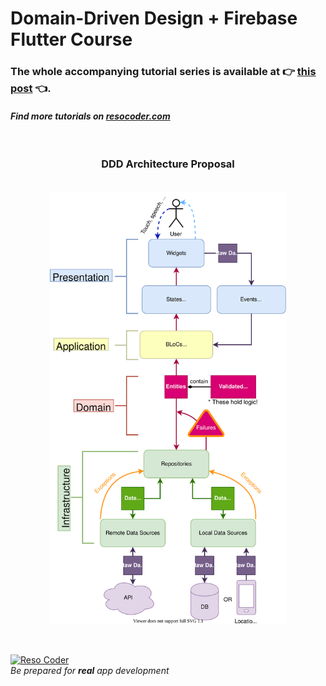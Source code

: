 # Domain-Driven Design + Firebase Flutter Course

### The whole accompanying tutorial series is available at :point_right: [this post](https://resocoder.com/flutter-firebase-ddd-course) :point_left:.

#### _Find more tutorials on [resocoder.com](https://resocoder.com)_

<br />

<h3 align="center">DDD Architecture Proposal</h3>

<br />

<img src="./ddd-architecture-proposal.svg" style="display: block; margin-left: auto; margin-right: auto; width: 75%;"/>

<br />
<br />

[![Reso Coder](https://resocoder.com/wp-content/uploads/2019/09/logo_with_text_signature.png)](https://resocoder.com)
<br />
_Be prepared for **real** app development_

